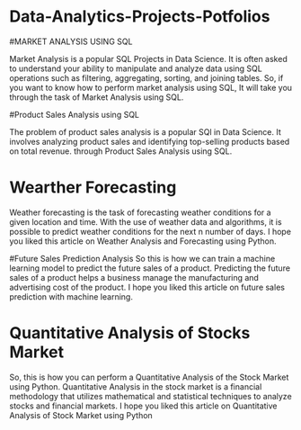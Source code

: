 # Data-Analytics-Projects-Potfolios

#MARKET ANALYSIS USING SQL 

Market Analysis is a popular SQL Projects in  Data Science. It is often asked to understand your ability to manipulate and analyze data using SQL operations such as filtering, aggregating, sorting, and joining tables. So, if you want to know how to perform market analysis using SQL, It will take you through the task of Market Analysis using SQL.

#Product Sales Analysis using SQL


The problem of product sales analysis is a popular SQl in Data Science. It involves analyzing product sales and identifying top-selling products based on total revenue.  through Product Sales Analysis using SQL.


# Wearther Forecasting
Weather forecasting is the task of forecasting weather conditions for a given location and time. With the use of weather data and algorithms, it is possible to predict weather conditions for the next n number of days. I hope you liked this article on Weather Analysis and Forecasting using Python. 

#Future Sales Prediction Analysis
So this is how we can train a machine learning model to predict the future sales of a product. Predicting the future sales of a product helps a business manage the manufacturing and advertising cost of the product. I hope you liked this article on future sales prediction with machine learning.


# Quantitative Analysis of Stocks Market 

So, this is how you can perform a Quantitative Analysis of the Stock Market using Python. Quantitative Analysis in the stock market is a financial methodology that utilizes mathematical and statistical techniques to analyze stocks and financial markets. I hope you liked this article on Quantitative Analysis of Stock Market using Python
